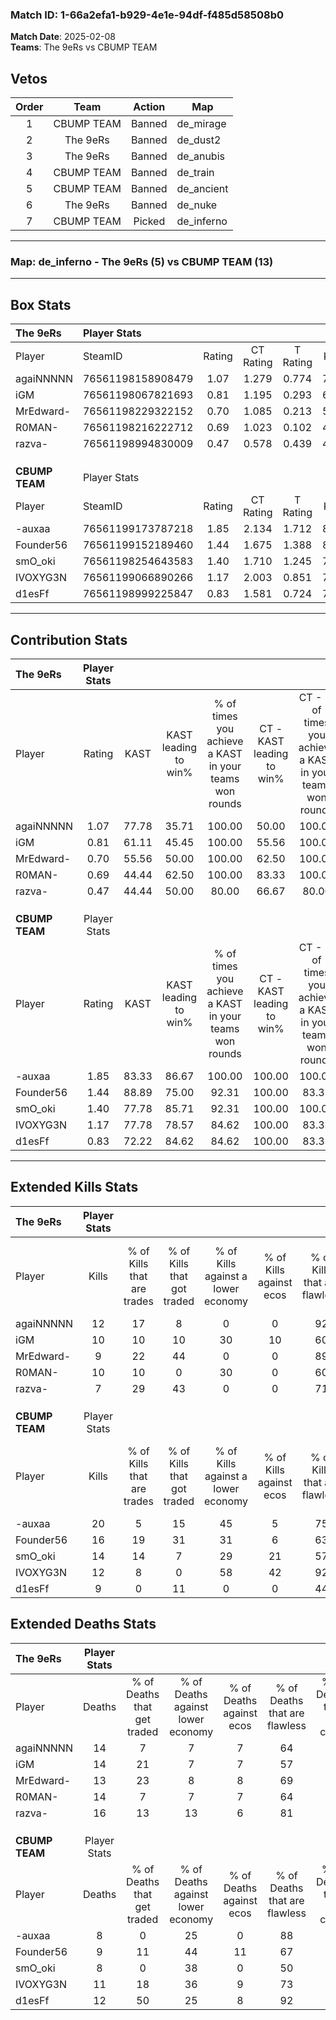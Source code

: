 ### Match ID: 1-66a2efa1-b929-4e1e-94df-f485d58508b0  
**Match Date**: 2025-02-08  
**Teams**: The 9eRs vs CBUMP TEAM  

## Vetos  

| Order | Team | Action | Map |
| :---: | :--: | :----: | --- |
| 1 | CBUMP TEAM | Banned | de_mirage |
| 2 | The 9eRs | Banned | de_dust2 |
| 3 | The 9eRs | Banned | de_anubis |
| 4 | CBUMP TEAM | Banned | de_train |
| 5 | CBUMP TEAM | Banned | de_ancient |
| 6 | The 9eRs | Banned | de_nuke |
| 7 | CBUMP TEAM | Picked | de_inferno |

---  

### **Map**: de_inferno - The 9eRs (5) vs CBUMP TEAM (13)  
---  

## Box Stats  

| **The 9eRs**   | Player Stats      |        |           |          |       |       |       |         |        |      |     |
| :- | :- | :-: | :-: | :-: | :-: | :-: | :-: | :-: | :-: | :-: | :-: |
| Player         | SteamID           | Rating | CT Rating | T Rating | KAST  |  ADR  | Kills | Assists | Deaths | K/D  | HS% |
| agaiNNNNN      | 76561198158908479 |  1.07  |   1.279   |  0.774   | 77.78 | 81.7  |  12   |    3    |   14   | 0.86 | 50  |
| iGM            | 76561198067821693 |  0.81  |   1.195   |  0.293   | 61.11 | 67.3  |  10   |    3    |   14   | 0.71 | 50  |
| MrEdward-      | 76561198229322152 |  0.70  |   1.085   |  0.213   | 55.56 | 54.1  |   9   |    3    |   13   | 0.69 | 44  |
| R0MAN-         | 76561198216222712 |  0.69  |   1.023   |  0.102   | 44.44 | 66.3  |  10   |    4    |   14   | 0.71 | 40  |
| razva-         | 76561198994830009 |  0.47  |   0.578   |  0.439   | 44.44 | 60.8  |   7   |    5    |   16   | 0.44 | 71  |
|                |                   |        |           |          |       |       |       |         |        |      |     |
|                |                   |        |           |          |       |       |       |         |        |      |     |
|                |                   |        |           |          |       |       |       |         |        |      |     |
| **CBUMP TEAM** | Player Stats      |        |           |          |       |       |       |         |        |      |     |
| Player         | SteamID           | Rating | CT Rating | T Rating | KAST  |  ADR  | Kills | Assists | Deaths | K/D  | HS% |
| -auxaa         | 76561199173787218 |  1.85  |   2.134   |  1.712   | 83.33 | 124.1 |  20   |   10    |   8    | 2.50 | 70  |
| Founder56      | 76561199152189460 |  1.44  |   1.675   |  1.388   | 88.89 | 68.7  |  16   |    1    |   9    | 1.78 | 25  |
| smO_oki        | 76561198254643583 |  1.40  |   1.710   |  1.245   | 77.78 | 90.9  |  14   |    8    |   8    | 1.75 | 71  |
| IVOXYG3N       | 76561199066890266 |  1.17  |   2.003   |  0.851   | 77.78 | 76.4  |  12   |    9    |   11   | 1.09 | 25  |
| d1esFf         | 76561198999225847 |  0.83  |   1.581   |  0.724   | 72.22 | 48.6  |   9   |    2    |   12   | 0.75 | 66  |
---  

## Contribution Stats  

| **The 9eRs**   | Player Stats |       |                      |                                                        |                           |                                                             |                          |                                                            |
| :- | :-: | :-: | :-: | :-: | :-: | :-: | :-: | :-: |
| Player         |    Rating    | KAST  | KAST leading to win% | % of times you achieve a KAST in your teams won rounds | CT - KAST leading to win% | CT - % of times you achieve a KAST in your teams won rounds | T - KAST leading to win% | T - % of times you achieve a KAST in your teams won rounds |
| agaiNNNNN      |     1.07     | 77.78 |        35.71         |                         100.00                         |           50.00           |                           100.00                            |           0.00           |                            0.00                            |
| iGM            |     0.81     | 61.11 |        45.45         |                         100.00                         |           55.56           |                           100.00                            |           0.00           |                            0.00                            |
| MrEdward-      |     0.70     | 55.56 |        50.00         |                         100.00                         |           62.50           |                           100.00                            |           0.00           |                            0.00                            |
| R0MAN-         |     0.69     | 44.44 |        62.50         |                         100.00                         |           83.33           |                           100.00                            |           0.00           |                            0.00                            |
| razva-         |     0.47     | 44.44 |        50.00         |                         80.00                          |           66.67           |                            80.00                            |           0.00           |                            0.00                            |
|                |              |       |                      |                                                        |                           |                                                             |                          |                                                            |
|                |              |       |                      |                                                        |                           |                                                             |                          |                                                            |
|                |              |       |                      |                                                        |                           |                                                             |                          |                                                            |
| **CBUMP TEAM** | Player Stats |       |                      |                                                        |                           |                                                             |                          |                                                            |
| Player         |    Rating    | KAST  | KAST leading to win% | % of times you achieve a KAST in your teams won rounds | CT - KAST leading to win% | CT - % of times you achieve a KAST in your teams won rounds | T - KAST leading to win% | T - % of times you achieve a KAST in your teams won rounds |
| -auxaa         |     1.85     | 83.33 |        86.67         |                         100.00                         |          100.00           |                           100.00                            |          77.78           |                           100.00                           |
| Founder56      |     1.44     | 88.89 |        75.00         |                         92.31                          |          100.00           |                            83.33                            |          63.64           |                           100.00                           |
| smO_oki        |     1.40     | 77.78 |        85.71         |                         92.31                          |          100.00           |                           100.00                            |          75.00           |                           85.71                            |
| IVOXYG3N       |     1.17     | 77.78 |        78.57         |                         84.62                          |          100.00           |                            83.33                            |          66.67           |                           85.71                            |
| d1esFf         |     0.83     | 72.22 |        84.62         |                         84.62                          |          100.00           |                            83.33                            |          75.00           |                           85.71                            |
---  

## Extended Kills Stats  

| **The 9eRs**   | Player Stats |                            |                            |                                    |                         |                              |                                 |                                       |                    |           |
| :- | :-: | :-: | :-: | :-: | :-: | :-: | :-: | :-: | :-: | :-: |
| Player         |    Kills     | % of Kills that are trades | % of Kills that got traded | % of Kills against a lower economy | % of Kills against ecos | % of Kills that are flawless | % of Kills that are close duels | % of Kills that are assisted by flash | Pistol Round Kills | AWP Kills |
| agaiNNNNN      |      12      |             17             |             8              |                 0                  |            0            |              92              |                0                |                   0                   |         2          |     0     |
| iGM            |      10      |             10             |             10             |                 30                 |           10            |              60              |                0                |                   0                   |         0          |     0     |
| MrEdward-      |      9       |             22             |             44             |                 0                  |            0            |              89              |                0                |                  11                   |         0          |     3     |
| R0MAN-         |      10      |             10             |             0              |                 30                 |            0            |              60              |                0                |                   0                   |         0          |     2     |
| razva-         |      7       |             29             |             43             |                 0                  |            0            |              71              |                0                |                   0                   |         0          |     0     |
|                |              |                            |                            |                                    |                         |                              |                                 |                                       |                    |           |
|                |              |                            |                            |                                    |                         |                              |                                 |                                       |                    |           |
|                |              |                            |                            |                                    |                         |                              |                                 |                                       |                    |           |
| **CBUMP TEAM** | Player Stats |                            |                            |                                    |                         |                              |                                 |                                       |                    |           |
| Player         |    Kills     | % of Kills that are trades | % of Kills that got traded | % of Kills against a lower economy | % of Kills against ecos | % of Kills that are flawless | % of Kills that are close duels | % of Kills that are assisted by flash | Pistol Round Kills | AWP Kills |
| -auxaa         |      20      |             5              |             15             |                 45                 |            5            |              75              |                0                |                   5                   |         4          |     0     |
| Founder56      |      16      |             19             |             31             |                 31                 |            6            |              63              |                6                |                   0                   |         0          |     0     |
| smO_oki        |      14      |             14             |             7              |                 29                 |           21            |              57              |               21                |                  14                   |         2          |     0     |
| IVOXYG3N       |      12      |             8              |             0              |                 58                 |           42            |              92              |                0                |                   8                   |         0          |     4     |
| d1esFf         |      9       |             0              |             11             |                 0                  |            0            |              44              |                0                |                  33                   |         4          |     0     |
## Extended Deaths Stats  

| **The 9eRs**   | Player Stats |                             |                                   |                          |                               |                            |                           |               |
| :- | :-: | :-: | :-: | :-: | :-: | :-: | :-: | :-: |
| Player         |    Deaths    | % of Deaths that get traded | % of Deaths against lower economy | % of Deaths against ecos | % of Deaths that are flawless | % of Deaths that are close | % of Deaths while blinded | Deaths to AWP |
| agaiNNNNN      |      14      |              7              |                 7                 |            7             |              64               |             14             |             7             |       0       |
| iGM            |      14      |             21              |                 7                 |            7             |              57               |             7              |            14             |       0       |
| MrEdward-      |      13      |             23              |                 8                 |            8             |              69               |             0              |             8             |       0       |
| R0MAN-         |      14      |              7              |                 7                 |            7             |              64               |             0              |            21             |       2       |
| razva-         |      16      |             13              |                13                 |            6             |              81               |             6              |             0             |       2       |
|                |              |                             |                                   |                          |                               |                            |                           |               |
|                |              |                             |                                   |                          |                               |                            |                           |               |
|                |              |                             |                                   |                          |                               |                            |                           |               |
| **CBUMP TEAM** | Player Stats |                             |                                   |                          |                               |                            |                           |               |
| Player         |    Deaths    | % of Deaths that get traded | % of Deaths against lower economy | % of Deaths against ecos | % of Deaths that are flawless | % of Deaths that are close | % of Deaths while blinded | Deaths to AWP |
| -auxaa         |      8       |              0              |                25                 |            0             |              88               |             0              |             0             |       0       |
| Founder56      |      9       |             11              |                44                 |            11            |              67               |             0              |             0             |       1       |
| smO_oki        |      8       |              0              |                38                 |            0             |              50               |             0              |            13             |       1       |
| IVOXYG3N       |      11      |             18              |                36                 |            9             |              73               |             0              |             0             |       2       |
| d1esFf         |      12      |             50              |                25                 |            8             |              92               |             0              |             0             |       1       |
